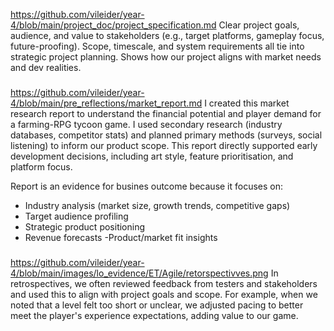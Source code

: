https://github.com/vileider/year-4/blob/main/project_doc/project_specification.md
Clear project goals, audience, and value to stakeholders (e.g., target platforms, gameplay focus, future-proofing).
Scope, timescale, and system requirements all tie into strategic project planning.
Shows how our project aligns with market needs and dev realities.
###

https://github.com/vileider/year-4/blob/main/pre_reflections/market_report.md
I created this market research report to understand the financial potential and player demand for a farming-RPG tycoon game. I used secondary research (industry databases, competitor stats) and planned primary methods (surveys, social listening) to inform our product scope. This report directly supported early development decisions, including art style, feature prioritisation, and platform focus.

Report is an evidence for busines outcome because it focuses on:
- Industry analysis (market size, growth trends, competitive gaps)
- Target audience profiling
- Strategic product positioning
- Revenue forecasts
 -Product/market fit insights
 ###

 https://github.com/vileider/year-4/blob/main/images/lo_evidence/ET/Agile/retorspectivves.png
 In retrospectives, we often reviewed feedback from testers and stakeholders and used this to align with project goals and scope. For example, when we noted that a level felt too short or unclear, we adjusted pacing to better meet the player's experience expectations, adding value to our game.